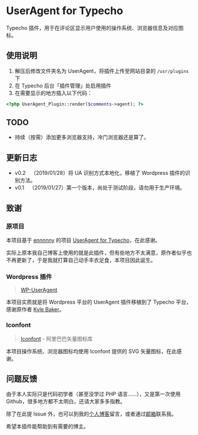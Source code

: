 # UserAgent for Typecho

Typecho 插件，用于在评论区显示用户使用的操作系统、浏览器信息及对应图标。

## 使用说明

1. 解压后修改文件夹名为 UserAgent，将插件上传至网站目录的 `/usr/plugins` 下
2. 在 Typecho 后台「插件管理」处启用插件
3. 在需要显示的地方插入以下代码：

```php
<?php UserAgent_Plugin::render($comments->agent); ?>
```

## TODO

- 持续（按需）添加更多浏览器支持，冷门浏览器还是算了。

## 更新日志

- v0.2&emsp;（2019/01/28）将 UA 识别方式本地化，移植了 Wordpress 插件的识别方法。
- v0.1&emsp;（2019/01/27）第一个版本，尚处于测试阶段，请勿用于生产环境。

## 致谢

### 原项目

本项目基于 [ennnnny](https://github.com/ennnnny) 的项目 [UserAgent for Typecho](https://github.com/ennnnny/typecho)，在此感谢。

实际上原本我自己博客上使用的就是此插件，但有些地方不太满意，原作者似乎也不再更新了，于是我就打算自己动手丰衣足食，本项目因此诞生。

### Wordpress 插件

> [WP-UserAgent](https://wordpress.org/plugins/wp-useragent)

本项目实质就是将 Wordpress 平台的 UserAgent 插件移植到了 Typecho 平台，感谢原作者 [Kyle Baker](https://www.kyleabaker.com)。

### Iconfont

> [Iconfont](https://www.iconfont.cn) - 阿里巴巴矢量图标库

本项目操作系统、浏览器图标均使用 Iconfont 提供的 SVG 矢量图标，在此感谢。

## 问题反馈

由于本人实际只是代码初学者（甚至没学过 PHP 语言……），又是第一次使用 Github，很多地方都不太明白，还请大家多多指教。

除了在此提 Issue 外，也可以到我的[个人博客](https://hakula.xyz/project/ua_typecho.html)留言，或者通过[邮箱](mailto:i@hakula.xyz)联系我。

希望本插件能帮助到有需要的博主。
